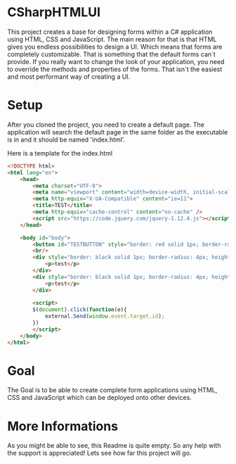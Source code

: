 # CSharpHTMLUI
This project creates a base for designing forms within a C# application using HTML, CSS and JavaScript. The main reason for that is that HTML gives you endless possibilities to design a UI. Which means that forms are completely customizable. That is something that the default forms can´t provide. If you really want to change the look of your application, you need to override the methods and properties of the forms. That isn´t the easiest and most performant way of creating a UI.

# Setup
After you cloned the project, you need to create a default page. The application will search the default page in the same folder as the executable is in and it should be named 'index.html'.

Here is a template for the index.html
```html
<!DOCTYPE html>
<html lang="en">
    <head>
        <meta charset="UTF-8">
        <meta name="viewport" content="width=device-width, initial-scale=1.0">
        <meta http-equiv="X-UA-Compatible" content="ie=11">
		<title>TEST</title>
		<meta http-equiv="cache-control" content="no-cache" />
		<script src="https://code.jquery.com/jquery-1.12.4.js"></script>
    </head>

    <body id="body">
		<button id="TESTBUTTON" style="border: red solid 1px; border-radius: 2px;">Click me</button>
		<br/>
		<div style="border: black solid 1px; border-radius: 4px; height: 200px; width: 200px; background-color: grey;">
			<p>test</p>
		</div>
		<div style="border: black solid 1px; border-radius: 4px; height: 200px; width: 200px; background-color: grey; margin: auto;">
			<p>test</p>
		</div>
		
		<script>	
		$(document).click(function(e){
			external.Send(window.event.target.id);
		})
		</script>
	</body>
</html>
```

# Goal
The Goal is to be able to create complete form applications using HTML, CSS and JavaScript which can be deployed onto other devices.

# More Informations
As you might be able to see, this Readme is quite empty. So any help with the support is appreciated! Lets see how far this project will go.

